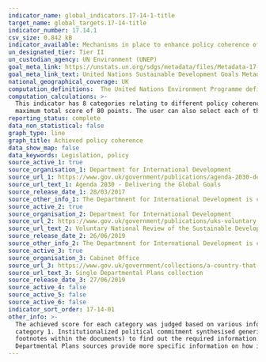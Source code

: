 ```yaml
---
indicator_name: global_indicators.17-14-1-title
target_name: global_targets.17-14-title
indicator_number: 17.14.1
csv_size: 0.842 kB
indicator_available: Mechanisms in place to enhance policy coherence of sustainable development
un_designated_tier: Tier II
un_custodian_agency: UN Environment (UNEP)
goal_meta_link: https://unstats.un.org/sdgs/metadata/files/Metadata-17-14-01.pdf
goal_meta_link_text: United Nations Sustainable Development Goals Metadata (PDF 4.0 MB)
national_geographical_coverage: UK
computation_definitions:  The United Nations Environment Programme defines ‘policy coherence of sustainable development’ as the coherence between policies in general that cover the three dimensions of sustainable development - economic, social, and environmental.
computation_calculations: >-
  This indicator has 8 categories relating to different policy coherence mechanisms. Each category is scored on a 0-10 point scale - the details and template for the scoring table can be found in the UN metadata tab. The achieved percentage for the UK headline figure is based on the
  maximum total score of 80 points. The user can also select each of the 8 category themes and see the achieved progress towards it - the percentage achieved within categories is based on the maximum score of 10.
reporting_status: complete
data_non_statistical: false
graph_type: line
graph_title: Achieved policy coherence
data_show_map: false
data_keywords: Legislation, policy
source_active_1: true
source_organisation_1: Department for International Development
source_url_1: https://www.gov.uk/government/publications/agenda-2030-delivering-the-global-goals
source_url_text_1: Agenda 2030 - Delivering the Global Goals
source_release_date_1: 28/03/2017
source_other_info_1: The Departmnent for International Development is closed and has been replaced by the Foreign, Commonwealth & Development Office (FCDO)
source_active_2: true
source_organisation_2: Department for International Development
source_url_2: https://www.gov.uk/government/publications/uks-voluntary-national-review-of-the-sustainable-development-goals
source_url_text_2: Voluntary National Review of the Sustainable Development Goals
source_release_date_2: 26/06/2019
source_other_info_2: The Departmnent for International Development is closed and has been replaced by the Foreign, Commonwealth & Development Office (FCDO)
source_active_3: true
source_organisation_3: Cabinet Office
source_url_3: https://www.gov.uk/government/collections/a-country-that-works-for-everyone-the-governments-plan#single-departmental-plans
source_url_text_3: Single Departmental Plans collection
source_release_date_3: 27/06/2019
source_active_4: false
source_active_5: false
source_active_6: false
indicator_sort_order: 17-14-01
other_info: >-
  The achieved score for each category was judged based on various information from the linked sources (see Sources tab). In some cases the sources provide exact information, such as details for dedicated budgets towards various programmes and projects, which provides a score towards
  category 1. Institutionalized political commitment synthesised generic information (see UN metadata for a detailed breakdown of scoring within each category). In other cases the linked sources provide an initial starting point and specific named policies can be followed up (available in
  footnotes within the documents) to find out the required information. The Agenda 2030 and the Voluntary National Review sources summarise most of the main contributions towards the policy coherence categories, and provide information that can be followed up for more detail. The Single
  Departmental Plans sources provide more specific information on how individual UK government departments have embedded the Goals. Data follows the UN specification for this indicator. This indicator has been identified in collaboration with topic experts.
---
```

